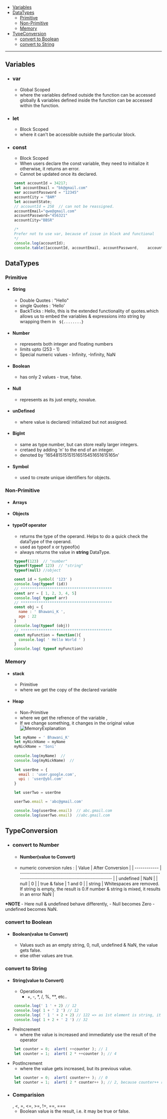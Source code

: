 - [Variables](#variables)
- [DataTypes](#datatypes)
  - [Primitive](#primitive)
  - [Non-Primitive](#non-primitive)
  - [Memory](#memory)
- [TypeConversion](#typeconversion)
  - [convert to Boolean](#convert-to-boolean)
  - [convert to String](#convert-to-string)



<hr>

## Variables
- ### var
  - Global Scoped 
  - where the variables defined outside the function can be accessed globally & variables defined inside the function can be accessed within the function.
- ### let
  - Block Scoped
  - where it can't be accessible outside the particular block.
- ### const
  - Block Scoped
  - When users declare the const variable, they need to initialize it otherwise, it returns an error.
  - Cannot be updated once its declared.
```javascript
    const accountId = 34217;
    let accountEmail = "bk@gmail.com"
    var accountPassword = "12345"
    accountCity = "BAM"
    let accountState;
    // accountId = 258  // can not be reassigned.
    accountEmail="qwe@gmail.com"
    accountPassword="456321"
    accountCity="BBSR"

    /*
    Prefer not to use var, because of issue in block and functional     scope.
    */
    console.log(accountId);
    console.table([accountId, accountEmail, accountPassword,    accountCity, accountState])
``` 

## DataTypes
### Primitive
- #### String
  - Double Quotes : "Hello"
  - single Quotes : 'Hello'
  - BackTicks : Hello, this is the extended functionality of quotes.which allows us to embed the variables & expressions into string by wrapping them in `  ${........} `
- #### Number
  - represents both integer and floating numbers
  - limits upto (253 - 1)
  - Special numeric values - Infinity, -Infinity, NaN
- #### Boolean
  - has only 2 values - true, false.
- #### Null
  - represents as its just empty, novalue.
- #### unDefined
  - where value is declared/ initialized but not assigned.
- #### BigInt
  - same as type number, but can store really larger integers.
  - cretaed by adding 'n' to the end of an integer.
  - denoted by '165481515151516515451651615165n'
- #### Symbol
  - used to create unique identifiers for objects.

### Non-Primitive
- #### Arrays
- #### Objects
- #### typeOf operator
  - returns the type of the operand. Helps to do a quick check the dataType of the operand.
  - used as typeof x or typeof(x)
  - always returns the value in <b>string</b> DataType.
```javascript
    typeof(123)  // "number"
    typeof(typeof 123)  // "string"
    typeof(null) //object

    const id = Symbol( '123' )
    console.log(typeof (id))
    // *****************************************
    const arr = [ 1, 2, 3, 4, 5]
    console.log( typeof arr)
    // *****************************************
    const obj = {
      name : ' Bhawani_K ',
      age : 22
    }
    console.log(typeof (obj))
    // *****************************************
    const myFunction = function(){
      console.log( ' Hello World ' )
    }
    console.log( typeof myFunction)
```

### Memory
  - #### stack
    - Primitive
    - where we get the copy of the declared variable
  - #### Heap
    - Non-Primitive
    - where we get the refrence of the variable ,
    - If we change something, it changes in the original value
      ![MemoryExplanation](../assets/memory.png)
```javascript
    let myName = ' Bhawani_K'
    let myNickName = myName
    myNickName = 'Soni'
    
    console.log(myName)  // 
    console.log(myNickName)  // 
    
    let userOne = {
      email : 'user.google.com',
      upi : 'user@ybl.com'
    }

    let userTwo = userOne

    userTwo.email = 'abc@gmail.com'

    console.log(userOne.email)  // abc.gmail.com
    console.log(userTwo.email)  //abc.gmail.com
```

## TypeConversion
  - ### convert to Number
    - #### Number(value to Convert)
    - numeric conversion rules :
        | Value        | After Conversion                                                                                                     |
        | ------------ | -------------------------------------------------------------------------------------------------------------------- |
        | undefined    | NaN                                                                                                                  |
        | null         | 0                                                                                                                    |
        | true & false | 1 and 0                                                                                                              |
        | string       | Whitespaces are removed. If string is empty, the result is 0.If number & string is mixed, it results in an error NaN |
 	
	
<strong>*NOTE </strong>
    - Here null & undefined behave differently, 
      - Null becomes Zero 
      - undefined becomes NaN.

### convert to Boolean
- #### Boolean(value to Convert)
    - Values such as an empty string, 0, null, undefined & NaN, the value gets false.
    - else other values are true.
### convert to String
- #### String(value to Convert)
  - Operations
    - +, -, *, /, %, **, etc..
```javascript
    console.log(' 1 ' + 2) // 12
    console.log( 1 + ' 2 ') // 12
    console.log( ' 1 ' + 2 + 2) // 122 => as 1st element is string, it converts everything to string.
    console.log( 1 + 2 + ' 2 ') // 32 
```
  - PreIncrement
    - where the value is increased and immediately use the result of the operator
```javascript
    let counter = 0;  alert( ++counter ); // 1 
    let counter = 1;  alert( 2 * ++counter ); // 4 
```
  - PostIncrement
      - where the value gets increased, but its previous value.
```javascript
    let counter = 0;  alert( counter++ ); // 0 
    let counter = 1;  alert( 2 * counter++ ); // 2, because counter++ returns the "old" value
```
- ### Comparision
   , <, =, <=, >=, !=, ==, ===
  - Boolean value is the result, i.e. it may be true or false.


